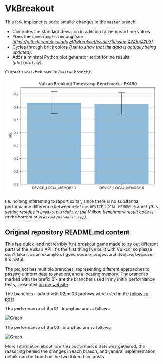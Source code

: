 # VkBreakout

This fork implements some smaller changes in the `master` branch:

- Computes the standard deviation in addition to the mean time values.
- Fixes the `timestampPeriod` bug _(see <https://github.com/khalladay/VkBreakout/issues/1#issue-474554203>)_.
- Cycles through brick colors _(just to show that the data is actually being updated)_.
- Adds a minimal Python plot generator script for the results _(`plot/plot.py`)_.

Current `torss`-fork results _(`master` branch)_:

<div align="center">
  <img width="512" src="https://raw.githubusercontent.com/torss/VkBreakout/master/plot/plot.svg?sanitize=true" alt="VkBreakout 'torss'-fork result plot" />
</div>

I.e. nothing interesting to report so far, since there is no substantial performance difference between `#define DEVICE_LOCAL_MEMORY 0` and `1` _(this setting resides in `Breakout/stdafx.h`; the Vulkan benchmark result code is at the bottom of `Breakout/Renderer.cpp`)_.

## Original repository README.md content

This is a quick (and not terribly fun) breakout game made to try out different parts of the Vulkan API. It's the first thing I've built with Vulkan, so please don't take it as an example of good code or project architecture, because it's awful. 

The project has multiple branches, representing different approaches to passing uniform data to shaders, and allocating memory. The branches marked with the prefix 01- are the branches used in my initial performance tests, presented [on my website](http://kylehalladay.com/blog/tutorial/vulkan/2017/08/13/Vulkan-Uniform-Buffers.html). 

The branches marked with 02 or 03 prefixes were used in the [follow up post](http://kylehalladay.com/blog/tutorial/vulkan/2017/08/30/Vulkan-Uniform-Buffers-pt2.html)

The performance of the 01- branches are as follows: 

![Graph](http://i.imgur.com/1TRVFSp.png)

The performance of the 03- branches are as follows:

![Graph](http://i.imgur.com/RDbSSP0.png)

More information about how this performance data was gathered, the reasoning behind the changes in each branch, and general implementation details can be found on the two linked blog posts. 
